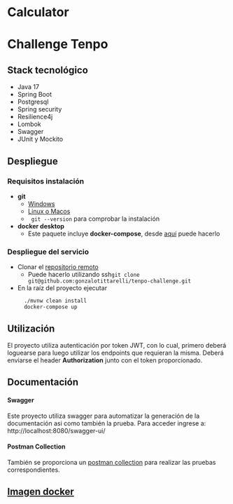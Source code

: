 # Calculator

# Challenge Tenpo

## Stack tecnológico

- Java 17
- Spring Boot
- Postgresql
- Spring security
- Resilience4j
- Lombok
- Swagger
- JUnit y Mockito

## Despliegue

### Requisitos instalación

- **git**
    - [Windows](https://git-scm.com/download/win)
    - [Linux o Macos](https://git-scm.com/download/mac)
    - ``` git --version``` para comprobar la instalación
- **docker desktop**
    - Este paquete incluye **docker-compose**, desde [aquí](https://docs.docker.com/desktop/) puede hacerlo

### Despliegue del servicio

- Clonar el [repositorio remoto](https://github.com/gonzalotittarelli/tenpo-challenge)
  - Puede hacerlo utilizando ssh```git clone git@github.com:gonzalotittarelli/tenpo-challenge.git``` 
- En la raíz del proyecto ejecutar
  ```
    ./mvnw clean install
    docker-compose up
  ```
## Utilización

El proyecto utiliza autenticación por token JWT, con lo cual, primero deberá loguearse para luego utilizar los endpoints
que requieran la misma. Deberá enviarse el header **Authorization** junto con el token proporcionado.

## Documentación

#### Swagger

Este proyecto utiliza swagger para automatizar la generación de la documentación asi como también la prueba.
Para acceder ingrese a: http://localhost:8080/swagger-ui/

#### Postman Collection

También se proporciona un [postman collection](https://www.postman.com/collections/56baebdb61f5dd04ad9d) para realizar
las pruebas correspondientes.

## [Imagen docker](https://hub.docker.com/r/gonzalotittarelli/tenpo_challenge)



